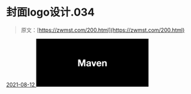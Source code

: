 <!--yml
category: 未分类
date: 0001-01-01 00:00:00
-->

# 封面logo设计.034

> 原文：[https://zwmst.com/200.html](https://zwmst.com/200.html)

   [ <time datetime="2021-08-12T09:33:01+08:00"> 2021-08-12 </time> ](https://zwmst.com/%e5%b0%81%e9%9d%a2logo%e8%ae%be%e8%ae%a1-034-2)  [![](img/beeeb2d4f5dd8077d137eac1e7eb2fc1.png)](https://zwmst.com/wp-content/uploads/2021/08/1628731981-3a12a97cab2dea7.jpeg)